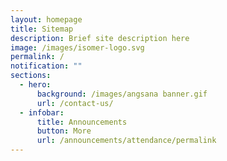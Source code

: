 ```yaml
---
layout: homepage
title: Sitemap
description: Brief site description here
image: /images/isomer-logo.svg
permalink: /
notification: ""
sections:
  - hero:
      background: /images/angsana banner.gif
      url: /contact-us/
  - infobar:
      title: Announcements
      button: More
      url: /announcements/attendance/permalink
---
```

